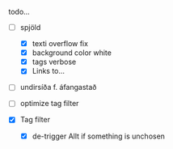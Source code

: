 todo...

- [ ] spjöld
  - [x] texti overflow fix
  - [x] background color white
  - [x] tags verbose
  - [x] Links to...
- [ ] undirsíða f. áfangastað

- [ ] optimize tag filter
- [x] Tag filter
  - [x] de-trigger Allt if something is unchosen